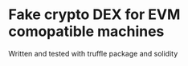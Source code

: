# Fake crypto DEX for EVM comopatible machines

Written and tested with truffle package and solidity